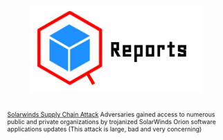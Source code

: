 <p align="center"> <img src="https://raw.githubusercontent.com/qeeqbox/APT-Malware-Reports-Set-1//master/readme/reportslogo.png"></p>

#
[Solarwinds Supply Chain Attack](https://github.com/qeeqbox/reports/blob/main/solarwinds/report.md) Adversaries gained access to numerous public and private organizations by trojanized SolarWinds Orion software applications updates (This attack is large, bad and very concerning)

